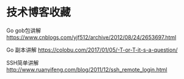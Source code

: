# 技术博客收藏


Go gob包讲解  https://www.cnblogs.com/yjf512/archive/2012/08/24/2653697.html

Go 副本讲解  https://colobu.com/2017/01/05/-T-or-T-it-s-a-question/

SSH简单讲解  http://www.ruanyifeng.com/blog/2011/12/ssh_remote_login.html
